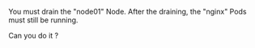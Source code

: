 You must drain the "node01" Node.
After the draining, the "nginx" Pods must still be running.

Can you do it ?

